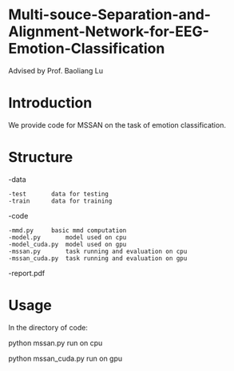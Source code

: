 # Multi-souce-Separation-and-Alignment-Network-for-EEG-Emotion-Classification
Advised by Prof. Baoliang Lu



Introduction
==============
We provide code for MSSAN on the task of emotion classification.

Structure
==============
-data

	-test		data for testing
	-train		data for training
	
-code

	-mmd.py		basic mmd computation
	-model.py		model used on cpu
	-model_cuda.py	model used on gpu
	-mssan.py		task running and evaluation on cpu
	-mssan_cuda.py	task running and evaluation on gpu
	
-report.pdf

Usage
==============
In the directory of code:

python mssan.py		run on cpu

python mssan_cuda.py	run on gpu
